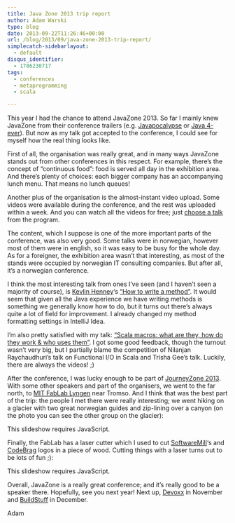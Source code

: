 ```yaml
---
title: Java Zone 2013 trip report
author: Adam Warski
type: blog
date: 2013-09-22T11:26:46+00:00
url: /blog/2013/09/java-zone-2013-trip-report/
simplecatch-sidebarlayout:
  - default
disqus_identifier:
  - 1786230717
tags:
  - conferences
  - metaprogramming
  - scala

---
```

This year I had the chance to attend JavaZone 2013. So far I mainly knew JavaZone from their conference trailers (e.g. [Javapocalypse][1] or [Java 4-ever][2]). But now as my talk got accepted to the conference, I could see for myself how the real thing looks like.

First of all, the organisation was really great, and in many ways JavaZone stands out from other conferences in this respect. For example, there&#8217;s the concept of &#8220;continuous food&#8221;: food is served all day in the exhibition area. And there&#8217;s plenty of choices: each bigger company has an accompanying lunch menu. That means no lunch queues!

Another plus of the organisation is the almost-instant video upload. Some videos were available during the conference, and the rest was uploaded within a week. And you can watch all the videos for free; just [choose a talk][3] from the program. 

The content, which I suppose is one of the more important parts of the conference, was also very good. Some talks were in norwegian, however most of them were in english, so it was easy to be busy for the whole day. As for a foreigner, the exhibition area wasn&#8217;t that interesting, as most of the stands were occupied by norwegian IT consulting companies. But after all, it&#8217;s a norwegian conference.

I think the most interesting talk from ones I&#8217;ve seen (and I haven&#8217;t seen a majority of course), is [Kevlin Henney][4]&#8216;s [&#8220;How to write a method&#8221;][5]. It would seem that given all the Java experience we have writing methods is something we generally know how to do, but it turns out there&#8217;s always quite a lot of field for improvement. I already changed my method formatting settings in IntelliJ Idea.

I&#8217;m also pretty satisfied with my talk: [&#8220;Scala macros: what are they, how do they work & who uses them&#8221;][6]. I got some good feedback, though the turnout wasn&#8217;t very big, but I partially blame the competition of Nilanjan Raychaudhuri&#8217;s talk on Functional I/O in Scala and Trisha Gee&#8217;s talk. Luckily, there are always the videos! ;)

After the conference, I was lucky enough to be part of [JourneyZone 2013][7]. With some other speakers and part of the organisers, we went to the far north, to [MIT FabLab Lyngen][8] near Tromso. And I think that was the best part of the trip: the people I met there were really interesting; we went hiking on a glacier with two great norwegian guides and zip-lining over a canyon (on the photo you can see the other group on the glacier):

<p class="jetpack-slideshow-noscript robots-nocontent">
  This slideshow requires JavaScript.
</p>

<div id="gallery-1094-1-slideshow" class="jetpack-slideshow-window jetpack-slideshow jetpack-slideshow-black" data-trans="fade" data-autostart="1" data-gallery="[{&quot;src&quot;:&quot;http:\/\/www.warski.org\/blog\/wp-content\/uploads\/2013\/09\/IMG_2859.jpg&quot;,&quot;id&quot;:&quot;1096&quot;,&quot;title&quot;:&quot;IMG_2859&quot;,&quot;alt&quot;:&quot;&quot;,&quot;caption&quot;:&quot;&quot;,&quot;itemprop&quot;:&quot;image&quot;}]" itemscope itemtype="https://schema.org/ImageGallery">
</div>

Finally, the FabLab has a laser cutter which I used to cut [SoftwareMill][9]&#8216;s and [CodeBrag][10] logos in a piece of wood. Cutting things with a laser turns out to be lots of fun ;):

<p class="jetpack-slideshow-noscript robots-nocontent">
  This slideshow requires JavaScript.
</p>

<div id="gallery-1094-2-slideshow" class="jetpack-slideshow-window jetpack-slideshow jetpack-slideshow-black" data-trans="fade" data-autostart="1" data-gallery="[{&quot;src&quot;:&quot;http:\/\/www.warski.org\/blog\/wp-content\/uploads\/2013\/09\/IMG_2878.jpg&quot;,&quot;id&quot;:&quot;1095&quot;,&quot;title&quot;:&quot;IMG_2878&quot;,&quot;alt&quot;:&quot;&quot;,&quot;caption&quot;:&quot;&quot;,&quot;itemprop&quot;:&quot;image&quot;}]" itemscope itemtype="https://schema.org/ImageGallery">
</div>

Overall, JavaZone is a really great conference; and it&#8217;s really good to be a speaker there. Hopefully, see you next year! Next up, [Devoxx][11] in November and [BuildStuff][12] in December.

Adam

 [1]: http://www.youtube.com/watch?v=E3418SeWZfQ
 [2]: http://www.youtube.com/watch?v=kLO1djacsfg
 [3]: http://jz13.java.no/program.html
 [4]: https://twitter.com/KevlinHenney
 [5]: http://jz13.java.no/presentation.html?id=2a76ea4d
 [6]: http://jz13.java.no/presentation.html?id=599d10a1
 [7]: http://jz13.java.no/journeyzone.html
 [8]: https://www.google.com/maps/preview#!q=Lyngen+Forskningsstiftelse+Mit&data=!4m10!1m9!4m8!1m3!1d11676!2d20.195258!3d69.494128!3m2!1i1440!2i802!4f13.1
 [9]: https://softwaremill.com/
 [10]: http://www.codebrag.com/
 [11]: http://devoxx.com/
 [12]: http://buildstuff.lt/

